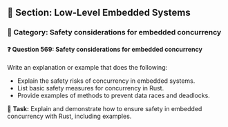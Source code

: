 ## 📘 Section: Low-Level Embedded Systems
### 🔹 Category: Safety considerations for embedded concurrency
#### ❓ Question 569: Safety considerations for embedded concurrency

Write an explanation or example that does the following:

- Explain the safety risks of concurrency in embedded systems.
- List basic safety measures for concurrency in Rust.
- Provide examples of methods to prevent data races and deadlocks.

🔧 **Task:** Explain and demonstrate how to ensure safety in embedded concurrency with Rust, including examples.
